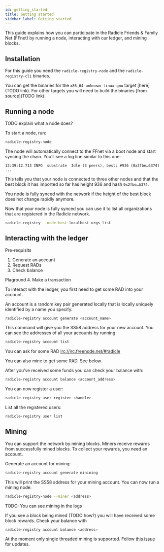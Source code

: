 ```yaml
---
id: getting_started
title: Getting started
sidebar_label: Getting started
---
```


This guide explains how you can participate in the Radicle Friends & Family Net
(FFnet) by running a node, interacting with our ledger, and mining blocks.

## Installation

For this guide you need the `radicle-registry-node` and the `radicle-registry-cli` binaries.

You can get the binaries for the `x86_64-unknown-linux-gnu` target
[here](TODO link). For other targets you will need to build the binaries [from
source](TODO link).


## Running a node

TODO explain what a node does?

To start a node, run:

``` bash
radicle-registry-node
```

The node will automatically connect to the FFnet via a boot node and
start syncing the chain. You’ll see a log line similar to this one:

```
12:39:12.713 INFO  substrate  Idle (3 peers), best: #936 (0x2fbe…6374) ...
```

This tells you that your node is connected to three other nodes and that the
best block it has imported so far has height 936 and hash `0x2fbe…6374`.

You node is fully synced with the network if the height of the best block does
not change rapidly anymore.

Now that your node is fully synced you can use it to list all organizations that
are registered in the Radicle network.

```bash
radicle-registry --node-host localhost orgs list
```

## Interacting with the ledger

Pre-requisits

1. Generate an account
2. Request RADs
3. Check balance

Plaground
4. Make a transaction

To interact with the ledger, you first need to get some RAD into your account.

An account is a random key pair generated locally that is locally uniquely identified
by a name you specify.

```bash
radicle-registry account generate <account_name>
```

This command will give you the SS58 address for your new account.
You can see the addresses of all your accounts by running:

``` bash
radicle-registry account list
```


You can ask for some RAD [irc://irc.freenode.net/#radicle](https://webchat.freenode.net/#radicle)

You can also mine to get some RAD. See below.

After you’ve received some funds you can check your balance with:

```bash
radicle-registry account balance <account_address>
```

You can now register a user:

```bash
radicle-registry user register <handle>
```

List all the registered users:

```bash
radicle-registry user list
```

## Mining

You can support the network by mining blocks. Miners receive rewards from
successfully mined blocks. To collect your rewards, you need an account.

Generate an account for mining:

```bash
radicle-registry account generate minining
```

This will print the SS58 address for your mining account.
You can now run a mining node:

```bash
radicle-registry-node --miner <address>
```

TODO: You can see mining in the logs

If you see a block being mined (TODO how?) you will have received some block
rewards. Check your balance with

```bash
radicle-registry account balance <address>
```

At the moment only single threaded mining is supported. Follow [this
issue](https://github.com/radicle-dev/radicle-registry/issues/298) for updates.
